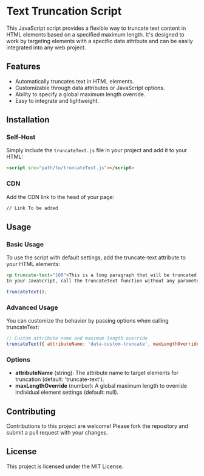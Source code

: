 # Text Truncation Script

This JavaScript script provides a flexible way to truncate text content in HTML elements based on a specified maximum length. It's designed to work by targeting elements with a specific data attribute and can be easily integrated into any web project.

## Features

- Automatically truncates text in HTML elements.
- Customizable through data attributes or JavaScript options.
- Ability to specify a global maximum length override.
- Easy to integrate and lightweight.

## Installation
### Self-Host
Simply include the `truncateText.js` file in your project and add it to your HTML:
```html
<script src="path/to/truncateText.js"></script>
```
### CDN
Add the CDN link to the head of your page:
```html
// Link To be added
```

## Usage
### Basic Usage
To use the script with default settings, add the truncate-text attribute to your HTML elements:
```html
<p truncate-text="100">This is a long paragraph that will be truncated after 100 characters...</p>
In your JavaScript, call the truncateText function without any parameters:
```
```javascript
truncateText();
```

### Advanced Usage
You can customize the behavior by passing options when calling truncateText:
```javascript
// Custom attribute name and maximum length override
truncateText({ attributeName: 'data-custom-truncate', maxLengthOverride: 120 });
```

### Options
- **attributeName** (string): The attribute name to target elements for truncation (default: 'truncate-text').
- **maxLengthOverride** (number): A global maximum length to override individual element settings (default: null).

## Contributing
Contributions to this project are welcome! Please fork the repository and submit a pull request with your changes.

## License
This project is licensed under the MIT License.
